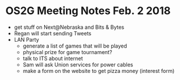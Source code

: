 # OS2G Meeting Notes Feb. 2 2018

  - get stuff on Next@Nebraska and Bits & Bytes
  - Regan will start sending Tweets
  - LAN Party
      - generate a list of games that will be played
      - physical prize for game tournament?
      - talk to ITS about internet
      - Sam will ask Union services for power cables
      - make a form on the website to get pizza money (interest form)
